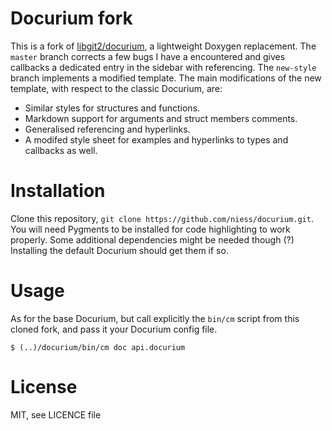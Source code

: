 # Docurium fork

This is a fork of [libgit2/docurium](../libgit2/docurium), a lightweight Doxygen replacement. The `master` branch corrects a few bugs I have a encountered and gives callbacks a dedicated entry in the sidebar with referencing. The `new-style` branch implements a modified template. The main modifications of the new template, with respect to the classic Docurium, are:

+ Similar styles for structures and functions.
+ Markdown support for arguments and struct members comments.
+ Generalised referencing and hyperlinks.
+ A modifed style sheet for examples and hyperlinks to types and callbacks as well. 

# Installation

Clone this repository, `git clone https://github.com/niess/docurium.git`. You will need Pygments to be installed for code highlighting to work properly. Some additional dependencies might be needed though (?) Installing the default Docurium should get them if so.

# Usage

As for the base Docurium, but call explicitly the `bin/cm` script from this cloned fork, and pass it your Docurium config file.

    $ (..)/docurium/bin/cm doc api.docurium

# License

MIT, see LICENCE file


